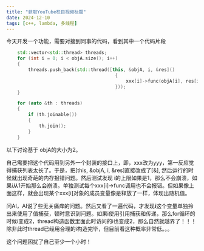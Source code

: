 ```yaml
---
title: "获取YouTube栏目视频标题"
date: 2024-12-10
tags: [c++, lambda, 多线程]
---
```


今天开发一个功能，需要对接到同事的代码，看到其中一个代码片段
```c++
    std::vector<std::thread> threads;
    for (int i = 0; i < objA.size(); i++)
    {
        threads.push_back(std::thread([this, &objA, i, &res]()
                                        { 
                                            xxx[i]->func(objA[i], res[i].first, res[i].second); 
                                        }));
    }

    for (auto &th : threads)
    {
        if (th.joinable())
        {
            th.join();
        }
    }
```
以下讨论基于 objA的大小为2。


自己需要把这个代码用到另外一个封装的接口上，即，xxx改为yyy，第一反应觉得捕获列表太长了。于是，把[this, &objA, i, &res]直接改成了[&], 然后运行的时候就出现奇葩的内存报错问题。然后测试发现 i的上限如果是1，那么不会崩溃，如果i从1开始那么会崩溃。单独测试每个xxx[i]->func调用也不会报错。但如果像上面这样，就会出现某个xxx[i]对象的成员变量像是释放了一样，体现出随机值。

问AI，AI说了些无关痛痒的问题。然后又看了一遍代码，才发现**i**这个变量单独拎出来使用了值捕获，顿时意识到问题。如果i使用引用捕获和传递，那么for循环的时候i变成2，thread构造函数里面此时访问的i也变成2，那么自然就越界了！！！除非此时thread已经用合理的i构造完毕，但目前看这种概率非常低。。。

这个问题困扰了自己至少一个小时！

